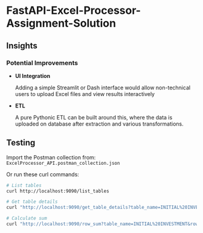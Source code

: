 # FastAPI-Excel-Processor-Assignment-Solution

## Insights
### Potential Improvements
<ul>
  <li><b>UI Integration</b></li>
  <p>Adding a simple Streamlit or Dash interface would allow non-technical users to upload Excel files and view results interactively</p>
  <li><b>ETL</b></li>
  <p>A pure Pythonic ETL can be built around this, where the data is uploaded on database after extraction and various transformations.</p>
</ul>



## Testing
Import the Postman collection from:
`ExcelProcessor_API.postman_collection.json`

Or run these curl commands:
```bash
# List tables
curl http://localhost:9090/list_tables

# Get table details
curl "http://localhost:9090/get_table_details?table_name=INITIAL%20INVESTMENT"

# Calculate sum
curl "http://localhost:9090/row_sum?table_name=INITIAL%20INVESTMENT&row_name=Tax%20Credit%20(if%20any)"
